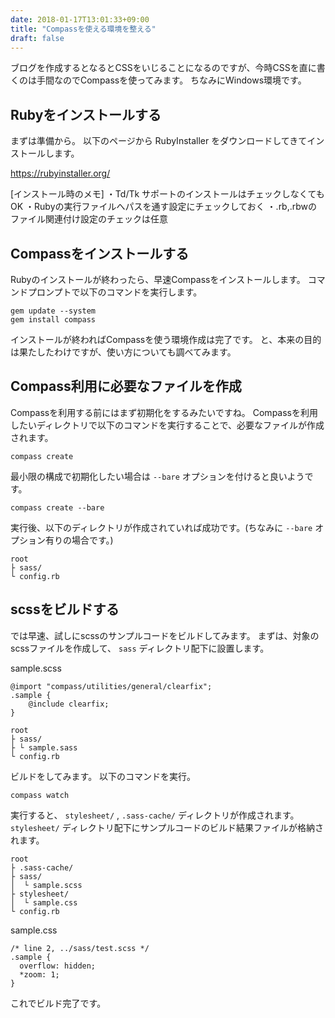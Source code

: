 ```yaml
---
date: 2018-01-17T13:01:33+09:00
title: "Compassを使える環境を整える"
draft: false
---
```


ブログを作成するとなるとCSSをいじることになるのですが、今時CSSを直に書くのは手間なのでCompassを使ってみます。
ちなみにWindows環境です。

## Rubyをインストールする

まずは準備から。
以下のページから RubyInstaller をダウンロードしてきてインストールします。

https://rubyinstaller.org/

[インストール時のメモ]
・Td/Tk サポートのインストールはチェックしなくてもOK
・Rubyの実行ファイルへパスを通す設定にチェックしておく
・.rb,.rbwのファイル関連付け設定のチェックは任意

## Compassをインストールする

Rubyのインストールが終わったら、早速Compassをインストールします。
コマンドプロンプトで以下のコマンドを実行します。

```
gem update --system
gem install compass
```

インストールが終わればCompassを使う環境作成は完了です。
と、本来の目的は果たしたわけですが、使い方についても調べてみます。

## Compass利用に必要なファイルを作成

Compassを利用する前にはまず初期化をするみたいですね。
Compassを利用したいディレクトリで以下のコマンドを実行することで、必要なファイルが作成されます。

```
compass create
```

最小限の構成で初期化したい場合は `--bare` オプションを付けると良いようです。

```
compass create --bare
```

実行後、以下のディレクトリが作成されていれば成功です。(ちなみに `--bare` オプション有りの場合です。)

```
root
├ sass/
└ config.rb
```

## scssをビルドする

では早速、試しにscssのサンプルコードをビルドしてみます。
まずは、対象のscssファイルを作成して、 `sass` ディレクトリ配下に設置します。

sample.scss
```
@import "compass/utilities/general/clearfix";
.sample {
    @include clearfix;
}
```

```
root
├ sass/
├ └ sample.sass
└ config.rb
```

ビルドをしてみます。
以下のコマンドを実行。

```
compass watch
```

実行すると、 `stylesheet/` , `.sass-cache/` ディレクトリが作成されます。
`stylesheet/` ディレクトリ配下にサンプルコードのビルド結果ファイルが格納されます。

```
root
├ .sass-cache/
├ sass/
│  └ sample.scss
├ stylesheet/
│  └ sample.css
└ config.rb
```

sample.css
```
/* line 2, ../sass/test.scss */
.sample {
  overflow: hidden;
  *zoom: 1;
}
```

これでビルド完了です。